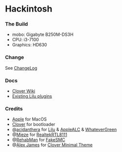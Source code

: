 Hackintosh
==========

### The Build

- mobo: Gigabyte B250M-DS3H 
- CPU: i3-7100
- Graphics: HD630

### Change

See [ChangeLog](https://github.com/liulanjie/Hackintosh/blob/master/ChangeLog.md)

### Docs

- [Clover Wiki](https://clover-wiki.zetam.org/Home)
- [Existing Lilu plugins](https://github.com/vit9696/Lilu/blob/master/KnownPlugins.md)

### Credits

- [Apple](https://www.apple.com) for MacOS
- [Clover](https://sourceforge.net/projects/cloverefiboot/) for bootloader
- @[acidanthera](https://github.com/acidanthera) for [Lilu](https://github.com/acidanthera/Lilu) & [AppleALC](https://github.com/vit9696/AppleALC) & [WhateverGreen](https://github.com/acidanthera/WhateverGreen)
- @[Mieze](https://github.com/Mieze) for [RealtekRTL8111](https://github.com/Mieze/RTL8111_driver_for_OS_X)
- @[RehabMan](https://bitbucket.org/RehabMan) for [FakeSMC](https://bitbucket.org/RehabMan/os-x-fakesmc-kozlek)
- @[Alex James](https://github.com/al3xtjames) for [Clover Minimal Theme](https://github.com/al3xtjames/clover-theme-minimal)
